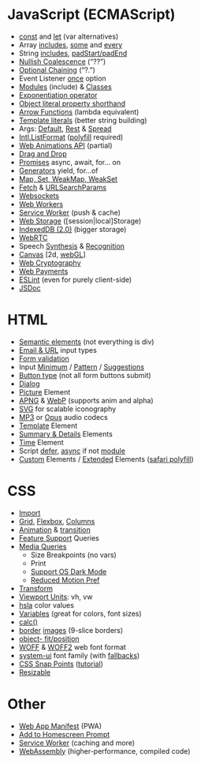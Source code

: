
# JavaScript (ECMAScript)
  * [const](https://caniuse.com/const) and [let](https://caniuse.com/let) (var alternatives)
  * Array [includes](https://developer.mozilla.org/en-US/docs/Web/JavaScript/Reference/Global_Objects/Array/includes), [some](https://developer.mozilla.org/en-US/docs/Web/JavaScript/Reference/Global_Objects/Array/some) and [every](https://developer.mozilla.org/en-US/docs/Web/JavaScript/Reference/Global_Objects/Array/every)
  * String [includes](https://caniuse.com/es6-string-includes), [padStart/padEnd](https://caniuse.com/pad-start-end)
  * [Nullish Coalescence](https://caniuse.com/mdn-javascript_operators_nullish_coalescing) (“??”)
  * [Optional Chaining](https://caniuse.com/mdn-javascript_operators_optional_chaining) (“?.”)
  * Event Listener [once](https://developer.mozilla.org/en-US/docs/Web/API/EventTarget/addEventListener#once) option
  * [Modules](https://caniuse.com/#feat=es6-module) (include) & [Classes](https://caniuse.com/#feat=es6-class)
  * [Exponentiation operator](https://developer.mozilla.org/en-US/docs/Web/JavaScript/Reference/Operators/Exponentiation)
  * [Object literal property shorthand](https://developer.mozilla.org/en-US/docs/Web/JavaScript/Reference/Operators/Object_initializer)
  * [Arrow Functions](https://caniuse.com/arrow-functions) (lambda equivalent)
  * [Template literals](https://caniuse.com/template-literals) (better string building)
  * Args: [Default](https://caniuse.com/mdn-javascript_functions_default_parameters), [Rest](https://caniuse.com/rest-parameters) & [Spread](https://caniuse.com/mdn-javascript_operators_spread_spread_in_function_calls)
  * [Intl.ListFormat](https://developer.mozilla.org/en-US/docs/Web/JavaScript/Reference/Global_Objects/Intl/ListFormat) ([polyfill](https://github.com/wessberg/intl-list-format) required)
  * [Web Animations API](https://caniuse.com/web-animation) (partial)
  * [Drag and Drop](https://caniuse.com/dragndrop)
  * [Promises](https://caniuse.com/promises) async, await, for… on
  * [Generators](https://caniuse.com/es6-generators) yield, for…of
  * [Map, Set, WeakMap, WeakSet](https://medium.com/ecmascript-2015/es6-set-map-weak-a2aeb7e2d384)
  * [Fetch](https://caniuse.com/fetch) & [URLSearchParams](https://caniuse.com/urlsearchparams)
  * [Websockets](https://caniuse.com/websockets)
  * [Web Workers](https://caniuse.com/webworkers)
  * [Service Worker](https://caniuse.com/serviceworkers) (push & cache)
  * [Web Storage](https://caniuse.com/namevalue-storage) ([session|local]Storage)
  * [IndexedDB (2.0)](https://caniuse.com/indexeddb2) (bigger storage)
  * [WebRTC](https://caniuse.com/rtcpeerconnection)
  * Speech [Synthesis](https://caniuse.com/speech-synthesis) & [Recognition](https://caniuse.com/speech-recognition)
  * [Canvas](https://caniuse.com/canvas) [2d, [webGL](https://caniuse.com/webgl)]
  * [Web Cryptography](https://caniuse.com/cryptography)
  * [Web Payments](https://web.dev/payments/)
  * [ESLint](https://eslint.org/) (even for purely client-side)
  * [JSDoc](https://jsdoc.app/)

# HTML
  * [Semantic elements](https://caniuse.com/html5semantic) (not everything is div)
  * [Email & URL](https://caniuse.com/input-email-tel-url) input types
  * [Form validation](https://caniuse.com/form-validation)
  * Input [Minimum](https://caniuse.com/input-minlength) / [Pattern](https://caniuse.com/input-pattern) / [Suggestions ](https://caniuse.com/datalist)
  * [Button type](https://developer.mozilla.org/en-US/docs/Web/HTML/Element/button#attr-type) (not all form buttons submit)
  * [Dialog](https://caniuse.com/dialog)
  * [Picture](https://caniuse.com/picture) Element
  * [APNG](https://caniuse.com/apng) & [WebP](https://caniuse.com/webp) (supports anim and alpha)
  * [SVG](https://caniuse.com/svg) for scalable iconography
  * [MP3](https://caniuse.com/mp3) or [Opus](https://caniuse.com/?search=opus) audio codecs
  * [Template](https://caniuse.com/template) Element
  * [Summary & Details](https://caniuse.com/details) Elements
  * [Time](https://caniuse.com/mdn-html_elements_time) Element
  * Script [defer](https://caniuse.com/script-defer), [async](https://caniuse.com/script-async) if not [module](https://caniuse.com/es6-module)
  * [Custom](https://developer.mozilla.org/en-US/docs/Web/Web_Components/Using_custom_elements) Elements / [Extended](https://developer.mozilla.org/en-US/docs/Web/HTML/Global_attributes/is) Elements ([safari polyfill](https://github.com/ungap/custom-elements#readme))

# CSS
  * [Import](https://caniuse.com/mdn-css_at-rules_import)
  * [Grid](https://caniuse.com/css-grid), [Flexbox](https://caniuse.com/flexbox), [Columns](https://caniuse.com/mdn-css_properties_columns)
  * [Animation](https://caniuse.com/css-animation) & [transition](https://caniuse.com/mdn-css_properties_transition)
  * [Feature Support](https://caniuse.com/css-supports-api) Queries
  * [Media Queries](https://caniuse.com/css-mediaqueries)
    * Size Breakpoints (no vars)
    * Print
    * [Support OS Dark Mode](https://caniuse.com/?search=prefers-color-scheme)
    * [Reduced Motion Pref](https://caniuse.com/prefers-reduced-motion)
  * [Transform](https://caniuse.com/transforms2d)
  * [Viewport Units](https://caniuse.com/viewport-units): vh, vw
  * [hsla](https://caniuse.com/css3-colors) color values
  * [Variables](https://caniuse.com/css-variables) (great for colors, font sizes)
  * [calc()](https://caniuse.com/calc)
  * [border](https://caniuse.com/border-image) [images](https://css-tricks.com/almanac/properties/b/border-image/) (9-slice borders)
  * [object- fit/position](https://caniuse.com/object-fit)
  * [WOFF](https://caniuse.com/woff) & [WOFF2](https://caniuse.com/woff2) web font format
  * [system-ui](https://caniuse.com/font-family-system-ui) font family (with [fallbacks](https://furbo.org/2018/03/28/system-fonts-in-css/))
  * [CSS Snap Points](https://caniuse.com/css-snappoints) ([tutorial](https://css-tricks.com/practical-css-scroll-snapping/))
  * [Resizable](https://caniuse.com/css-resize)

# Other
  * [Web App Manifest](https://web.dev/add-manifest/) (PWA)
  * [Add to Homescreen Prompt](https://web.dev/customize-install/)
  * [Service Worker](https://developer.chrome.com/docs/workbox/service-worker-overview/) (caching and more)
  * [WebAssembly](https://caniuse.com/wasm) (higher-performance, compiled code)

